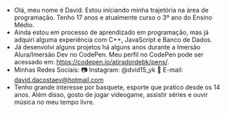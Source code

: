 - Olá, meu nome é David. Estou iniciando minha trajetória na área de programação. Tenho 17 anos e atualmente curso o 3º ano do Ensino Médio.
- Ainda estou em processo de aprendizado em programação, mas já adquiri alguma experiência com C++, JavaScript e Banco de Dados.
- Já desenvolvi alguns projetos há alguns anos durante a Imersão Alura/Imersão Dev no CodePen. Meu perfil no CodePen pode ser acessado em: https://codepen.io/atiradordebk/pens/.
- Minhas Redes Sociais:
📷 Instagram: @dvid15_yk
📧 E-mail: david.dacostaev@hotmail.com
- Tenho grande interesse por basquete, esporte que pratico desde os 14 anos. Além disso, gosto de jogar videogame, assistir séries e ouvir música no meu tempo livre.
 
<!---
Debk1518/Debk1518 is a ✨ special ✨ repository because its `README.md` (this file) appears on your GitHub profile.
You can click the Preview link to take a look at your changes.
--->
